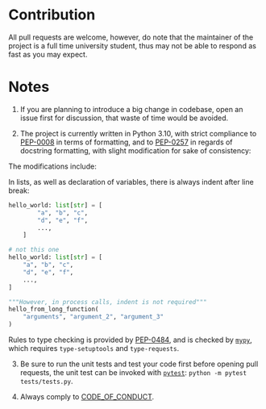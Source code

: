 # Contribution

All pull requests are welcome, however, do note that the maintainer of the project is a full time university student, thus may not be able to respond as fast as you may expect.

# Notes

1. If you are planning to introduce a big change in codebase, open an issue first for discussion, that waste of time would be avoided.

2. The project is currently written in Python 3.10, with strict compliance to [PEP-0008](https://peps.python.org/pep-0008/) in terms of formatting, and to [PEP-0257](https://peps.python.org/pep-0257/) in regards of docstring formatting, with slight modification for sake of consistency:

The modifications include:

In lists, as well as declaration of variables, there is always indent after line break:

```python
hello_world: list[str] = [
        "a", "b", "c",
        "d", "e", "f",
        ...,
    ]

# not this one
hello_world: list[str] = [
    "a", "b", "c",
    "d", "e", "f",
    ...,
]

"""However, in process calls, indent is not required"""
hello_from_long_function(
    "arguments", "argument_2", "argument_3"
)
```

Rules to type checking is provided by [PEP-0484](https://peps.python.org/pep-0484/), and is checked by [`mypy`](https://github.com/python/mypy), which requires `type-setuptools` and `type-requests`.

3. Be sure to run the unit tests and test your code first before opening pull requests, the unit test can be invoked with [`pytest`](https://github.com/pytest-dev/pytest/): `python -m pytest tests/tests.py`.

4. Always comply to [CODE_OF_CONDUCT](CODE_OF_CONDUCT.md).
